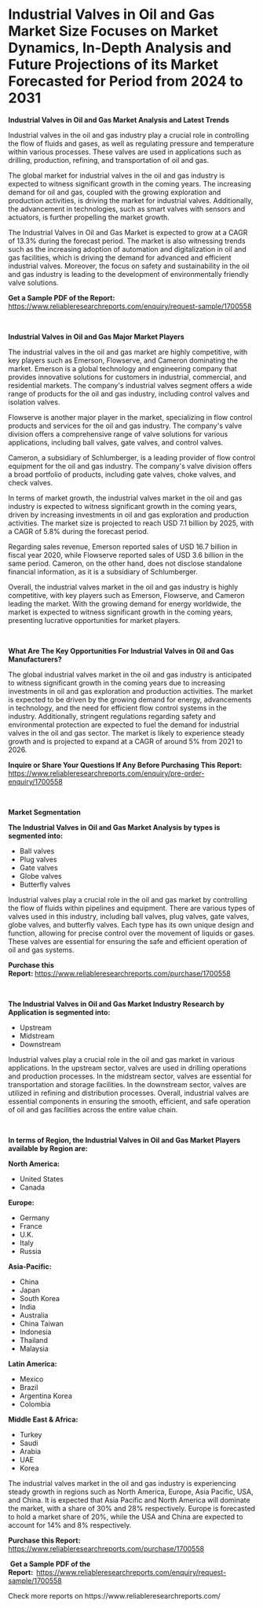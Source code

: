 <p><h1>Industrial Valves in Oil and Gas Market Size Focuses on Market Dynamics, In-Depth Analysis and Future Projections of its Market Forecasted for Period from 2024 to 2031</h1></p><p><strong>Industrial Valves in Oil and Gas Market Analysis and Latest Trends</strong></p>
<p><p>Industrial valves in the oil and gas industry play a crucial role in controlling the flow of fluids and gases, as well as regulating pressure and temperature within various processes. These valves are used in applications such as drilling, production, refining, and transportation of oil and gas.</p><p>The global market for industrial valves in the oil and gas industry is expected to witness significant growth in the coming years. The increasing demand for oil and gas, coupled with the growing exploration and production activities, is driving the market for industrial valves. Additionally, the advancement in technologies, such as smart valves with sensors and actuators, is further propelling the market growth.</p><p>The Industrial Valves in Oil and Gas Market is expected to grow at a CAGR of 13.3% during the forecast period. The market is also witnessing trends such as the increasing adoption of automation and digitalization in oil and gas facilities, which is driving the demand for advanced and efficient industrial valves. Moreover, the focus on safety and sustainability in the oil and gas industry is leading to the development of environmentally friendly valve solutions.</p></p>
<p><strong>Get a Sample PDF of the Report:&nbsp;</strong> <a href="https://www.reliableresearchreports.com/enquiry/request-sample/1700558">https://www.reliableresearchreports.com/enquiry/request-sample/1700558</a></p>
<p>&nbsp;</p>
<p><strong>Industrial Valves in Oil and Gas Major Market Players</strong></p>
<p><p>The industrial valves in the oil and gas market are highly competitive, with key players such as Emerson, Flowserve, and Cameron dominating the market. Emerson is a global technology and engineering company that provides innovative solutions for customers in industrial, commercial, and residential markets. The company's industrial valves segment offers a wide range of products for the oil and gas industry, including control valves and isolation valves.</p><p>Flowserve is another major player in the market, specializing in flow control products and services for the oil and gas industry. The company's valve division offers a comprehensive range of valve solutions for various applications, including ball valves, gate valves, and control valves.</p><p>Cameron, a subsidiary of Schlumberger, is a leading provider of flow control equipment for the oil and gas industry. The company's valve division offers a broad portfolio of products, including gate valves, choke valves, and check valves.</p><p>In terms of market growth, the industrial valves market in the oil and gas industry is expected to witness significant growth in the coming years, driven by increasing investments in oil and gas exploration and production activities. The market size is projected to reach USD 7.1 billion by 2025, with a CAGR of 5.8% during the forecast period.</p><p>Regarding sales revenue, Emerson reported sales of USD 16.7 billion in fiscal year 2020, while Flowserve reported sales of USD 3.6 billion in the same period. Cameron, on the other hand, does not disclose standalone financial information, as it is a subsidiary of Schlumberger.</p><p>Overall, the industrial valves market in the oil and gas industry is highly competitive, with key players such as Emerson, Flowserve, and Cameron leading the market. With the growing demand for energy worldwide, the market is expected to witness significant growth in the coming years, presenting lucrative opportunities for market players.</p></p>
<p>&nbsp;</p>
<p><strong>What Are The Key Opportunities For Industrial Valves in Oil and Gas Manufacturers?</strong></p>
<p><p>The global industrial valves market in the oil and gas industry is anticipated to witness significant growth in the coming years due to increasing investments in oil and gas exploration and production activities. The market is expected to be driven by the growing demand for energy, advancements in technology, and the need for efficient flow control systems in the industry. Additionally, stringent regulations regarding safety and environmental protection are expected to fuel the demand for industrial valves in the oil and gas sector. The market is likely to experience steady growth and is projected to expand at a CAGR of around 5% from 2021 to 2026.</p></p>
<p><strong>Inquire or Share Your Questions If Any Before Purchasing This Report:</strong> <a href="https://www.reliableresearchreports.com/enquiry/pre-order-enquiry/1700558">https://www.reliableresearchreports.com/enquiry/pre-order-enquiry/1700558</a></p>
<p>&nbsp;</p>
<p><strong>Market Segmentation</strong></p>
<p><strong>The Industrial Valves in Oil and Gas Market Analysis by types is segmented into:</strong></p>
<p><ul><li>Ball valves</li><li>Plug valves</li><li>Gate valves</li><li>Globe valves</li><li>Butterfly valves</li></ul></p>
<p><p>Industrial valves play a crucial role in the oil and gas market by controlling the flow of fluids within pipelines and equipment. There are various types of valves used in this industry, including ball valves, plug valves, gate valves, globe valves, and butterfly valves. Each type has its own unique design and function, allowing for precise control over the movement of liquids or gases. These valves are essential for ensuring the safe and efficient operation of oil and gas systems.</p></p>
<p><strong>Purchase this Report:&nbsp;</strong><a href="https://www.reliableresearchreports.com/purchase/1700558">https://www.reliableresearchreports.com/purchase/1700558</a></p>
<p>&nbsp;</p>
<p><strong>The Industrial Valves in Oil and Gas Market Industry Research by Application is segmented into:</strong></p>
<p><ul><li>Upstream</li><li>Midstream</li><li>Downstream</li></ul></p>
<p><p>Industrial valves play a crucial role in the oil and gas market in various applications. In the upstream sector, valves are used in drilling operations and production processes. In the midstream sector, valves are essential for transportation and storage facilities. In the downstream sector, valves are utilized in refining and distribution processes. Overall, industrial valves are essential components in ensuring the smooth, efficient, and safe operation of oil and gas facilities across the entire value chain.</p></p>
<p>&nbsp;</p>
<p><strong>In terms of Region, the Industrial Valves in Oil and Gas Market Players available by Region are:</strong></p>
<p>
    <p> <strong> North America: </strong>
        <ul>
            <li>United States</li>
            <li>Canada</li>
        </ul>
        </p> 
    <p> <strong> Europe: </strong>
        <ul>
            <li>Germany</li>
            <li>France</li>
            <li>U.K.</li>
            <li>Italy</li>
            <li>Russia</li>
        </ul>
        </p> 
    <p> <strong> Asia-Pacific: </strong>
        <ul>
            <li>China</li>
            <li>Japan</li>
            <li>South Korea</li>
            <li>India</li>
            <li>Australia</li>
            <li>China Taiwan</li>
            <li>Indonesia</li>
            <li>Thailand</li>
            <li>Malaysia</li>
        </ul>
        </p> 
    <p> <strong> Latin America: </strong>
        <ul>
            <li>Mexico</li>
            <li>Brazil</li>
            <li>Argentina Korea</li>
            <li>Colombia</li>
        </ul>
        </p> 
    <p> <strong> Middle East & Africa: </strong>
        <ul>
            <li>Turkey</li>
            <li>Saudi</li>
            <li>Arabia</li>
            <li>UAE</li>
            <li>Korea</li>
        </ul>
    </p>
    </p>
<p><p>The industrial valves market in the oil and gas industry is experiencing steady growth in regions such as North America, Europe, Asia Pacific, USA, and China. It is expected that Asia Pacific and North America will dominate the market, with a share of 30% and 28% respectively. Europe is forecasted to hold a market share of 20%, while the USA and China are expected to account for 14% and 8% respectively.</p></p>
<p><strong>Purchase this Report: </strong><a href="https://www.reliableresearchreports.com/purchase/1700558">https://www.reliableresearchreports.com/purchase/1700558</a></p>
<p>&nbsp;<strong>Get a Sample PDF of the Report:&nbsp;&nbsp;</strong><a href="https://www.reliableresearchreports.com/enquiry/request-sample/1700558">https://www.reliableresearchreports.com/enquiry/request-sample/1700558</a></p>
<p><strong></strong></p>
<p>Check more reports on https://www.reliableresearchreports.com/</p>
